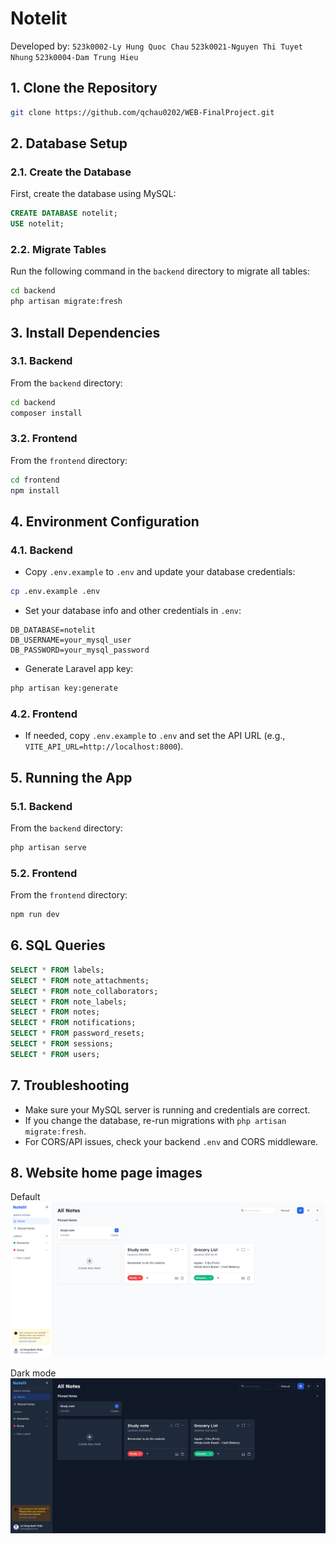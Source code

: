 # Notelit

Developed by:
``
523k0002-Ly Hung Quoc Chau
``
``
523k0021-Nguyen Thi Tuyet Nhung
``
``
523k0004-Dam Trung Hieu
``

## 1. Clone the Repository

```bash
git clone https://github.com/qchau0202/WEB-FinalProject.git
```

## 2. Database Setup

### 2.1. Create the Database

First, create the database using MySQL:

```sql
CREATE DATABASE notelit;
USE notelit;
```

### 2.2. Migrate Tables

Run the following command in the `backend` directory to migrate all tables:

```bash
cd backend
php artisan migrate:fresh
```

## 3. Install Dependencies

### 3.1. Backend

From the `backend` directory:

```bash
cd backend
composer install
```

### 3.2. Frontend

From the `frontend` directory:

```bash
cd frontend
npm install
```

## 4. Environment Configuration

### 4.1. Backend

- Copy `.env.example` to `.env` and update your database credentials:

```bash
cp .env.example .env
```

- Set your database info and other credentials in `.env`:

```
DB_DATABASE=notelit
DB_USERNAME=your_mysql_user
DB_PASSWORD=your_mysql_password
```

- Generate Laravel app key:

```bash
php artisan key:generate
```

### 4.2. Frontend

- If needed, copy `.env.example` to `.env` and set the API URL (e.g., `VITE_API_URL=http://localhost:8000`).

## 5. Running the App

### 5.1. Backend

From the `backend` directory:

```bash
php artisan serve
```

### 5.2. Frontend

From the `frontend` directory:

```bash
npm run dev
```

## 6. SQL Queries

```sql
SELECT * FROM labels;
SELECT * FROM note_attachments;
SELECT * FROM note_collaborators;
SELECT * FROM note_labels;
SELECT * FROM notes;
SELECT * FROM notifications;
SELECT * FROM password_resets;
SELECT * FROM sessions;
SELECT * FROM users;
```

## 7. Troubleshooting

- Make sure your MySQL server is running and credentials are correct.
- If you change the database, re-run migrations with `php artisan migrate:fresh`.
- For CORS/API issues, check your backend `.env` and CORS middleware.

## 8. Website home page images
Default
![default](home_default.png)

Dark mode
![darkmode](home_darkmode.png)
